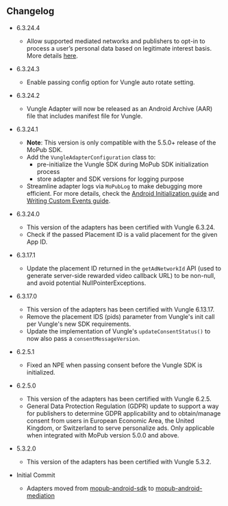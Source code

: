 ## Changelog
  * 6.3.24.4
    * Allow supported mediated networks and publishers to opt-in to process a user’s personal data based on legitimate interest basis. More details [here](https://developers.mopub.com/docs/publisher/gdpr-guide/#legitimate-interest-support).

  * 6.3.24.3
    * Enable passing config option for Vungle auto rotate setting.

  * 6.3.24.2
    * Vungle Adapter will now be released as an Android Archive (AAR) file that includes manifest file for Vungle.

  * 6.3.24.1
    * **Note**: This version is only compatible with the 5.5.0+ release of the MoPub SDK.
    * Add the `VungleAdapterConfiguration` class to: 
         * pre-initialize the Vungle SDK during MoPub SDK initialization process
         * store adapter and SDK versions for logging purpose
    * Streamline adapter logs via `MoPubLog` to make debugging more efficient. For more details, check the [Android Initialization guide](https://developers.mopub.com/docs/android/initialization/) and [Writing Custom Events guide](https://developers.mopub.com/docs/android/custom-events/).

  * 6.3.24.0
    * This version of the adapters has been certified with Vungle 6.3.24.
    * Check if the passed Placement ID is a valid placement for the given App ID.

  * 6.3.17.1
    * Update the placement ID returned in the `getAdNetworkId` API (used to generate server-side rewarded video callback URL) to be non-null, and avoid potential NullPointerExceptions.

  * 6.3.17.0
    * This version of the adapters has been certified with Vungle 6.13.17.
    * Remove the placement IDS (pids) parameter from Vungle's init call per Vungle's new SDK requirements.
    * Update the implementation of Vungle's `updateConsentStatus()` to now also pass a `consentMessageVersion`.

  * 6.2.5.1
    * Fixed an NPE when passing consent before the Vungle SDK is initialized.

  * 6.2.5.0
    * This version of the adapters has been certified with Vungle 6.2.5.
    * General Data Protection Regulation (GDPR) update to support a way for publishers to determine GDPR applicability and to obtain/manage consent from users in European Economic Area, the United Kingdom, or Switzerland to serve personalize ads. Only applicable when integrated with MoPub version 5.0.0 and above.

  * 5.3.2.0
    * This version of the adapters has been certified with Vungle 5.3.2.

  * Initial Commit
  	* Adapters moved from [mopub-android-sdk](https://github.com/mopub/mopub-android-sdk) to [mopub-android-mediation](https://github.com/mopub/mopub-android-mediation/)